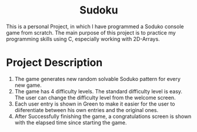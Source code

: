 <h1 align="center">Sudoku</h1>

This is a personal Project, in which I have programmed a Soduko console game from scratch. The main purpose of this project is to practice my programming skills using C, especially working with 2D-Arrays.

# Project Description

1. The game generates new random solvable Soduko pattern for every new game.
2. The game has 4 difficulty levels. The standard difficulty level is easy. The user can change the difficulty level from the welcome screen.
3. Each user entry is shown in Green to make it easier for the user to diiferentiate between his own entries and the original ones.
4. After Successfully finishing the game, a congratulations screen is shown with the elapsed time since starting the game.
